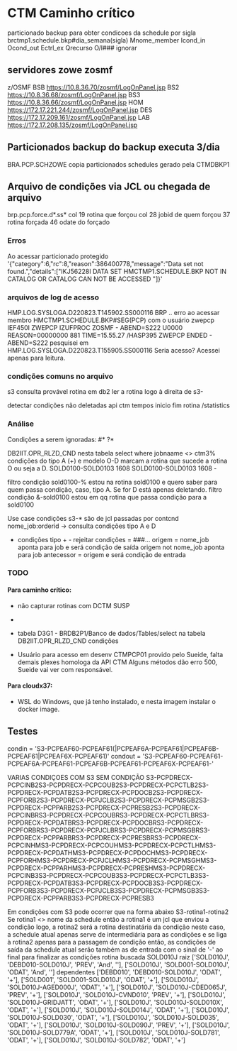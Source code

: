 # CTM Caminho crítico
particionado  backup para obter condicoes da schedule por sigla
brctmp1.schedule.bkp#dia_semana(sigla)
Mnome_member
Icond_in
Ocond_out
Ectrl_ex
Qrecurso
O/I### ignorar

## servidores zowe zosmf
z/OSMF
BSB
https://10.8.36.70/zosmf/LogOnPanel.jsp
BS2
https://10.8.36.68/zosmf/LogOnPanel.jsp
BS3
https://10.8.36.66/zosmf/LogOnPanel.jsp
HOM
https://172.17.221.244/zosmf/LogOnPanel.jsp
DES
https://172.17.209.161/zosmf/LogOnPanel.jsp
LAB
https://172.17.208.135/zosmf/LogOnPanel.jsp

## Particionados backup do backup executa 3/dia
BRA.PCP.SCHZOWE  copia particionados schedules gerado pela CTMDBKP1 

## Arquivo de condições via JCL ou chegada de arquivo
brp.pcp.force.d*.ss*
col 19 rotina que forçou
col 28 jobid de quem forçou
37 rotina forçada
46 odate do forçado




### Erros
Ao acessar particionado protegido
'{"category":6,"rc":8,"reason":386400778,"message":"Data set not found.","details":["IKJ56228I DATA SET HMCTMP1.SCHEDULE.BKP NOT IN CATALOG OR CATALOG CAN NOT BE ACCESSED    "]}'

### arquivos de log de acesso
HMP.LOG.SYSLOGA.D220823.T145902.SS000116
BRP ..
erro ao acessar membro HMCTMP1.SCHEDULE.BKP#SEG(PCP) com o usuário zwepcp
IEF450I ZWEPCP IZUFPROC ZOSMF - ABEND=S222 U0000 REASON=00000000 881
        TIME=15.55.27
/HASP395 ZWEPCP   ENDED - ABEND=S222 pesquisei em HMP.LOG.SYSLOGA.D220823.T155905.SS000116
  Seria acesso? Acessei apenas para leitura.

### condições comuns no arquivo
s3 consulta provável rotina em db2 ler a rotina logo à direita de s3-

detectar condições não deletadas
api ctm tempos inicio fim rotina /statistics





### Análise
Condições a serem ignoradas:
#*
?*

DB2IIT.OPR_RLZD_CND nesta tabela select where jobnaame <> ctm3%
condições do tipo A (+) e modelo O-D marcam a rotina que sucede a rotina O ou seja a D.
SOLD0100-SOLD0103    1608 
SOLD0100-SOLD0103    1608 -

filtro condição sold0100-% 
estou na rotina sold0100 e quero saber para quem passa condição, caso, tipo A. Se for D está apenas deletando.
filtro condição &-sold0100 
estou em qq rotina que passa condição para a sold0100

Use case
condições s3-*  são de jcl passadas por contcnd
nome_job:orderid -> consulta condições tipo A e D 
- condições tipo +  <origem>-<destino>
rejeitar condições <origem> = ###...
origem = nome_job  aponta para job <destino>  e será condição de saída
origem not nome_job aponta para job antecessor = origem e será condição de entrada 


### TODO
#### Para caminho crítico:
- não capturar rotinas com DCTM SUSP
- 

- tabela  D3G1 - BRDB2P1/Banco de dados/Tables/select na tabela DB2IIT.OPR_RLZD_CND condições
- Usuário para acesso em desenv CTMPCP01 provido pelo Sueide, falta demais plexes homologa da API CTM
Alguns métodos dão erro 500, Sueide vai ver com responsável.

#### Para cloudx37:
- WSL do Windows, que já tenho instalado, e nesta imagem instalar 
o docker image. 


## Testes
condin = 'S3-PCPEAF60-PCPEAF61(|PCPEAF6A-PCPEAF61|PCPEAF6B-PCPEAF61|PCPEAF6X-PCPEAF61)'
condout = 'S3-PCPEAF60-PCPEAF61-PCPEAF6A-PCPEAF61-PCPEAF6B-PCPEAF61-PCPEAF6X-PCPEAF61-'

VARIAS CONDIÇOES COM S3 SEM CONDIÇÃO
S3-PCPDRECX-PCPCINB2S3-PCPDRECX-PCPCOUB2S3-PCPDRECX-PCPCTLB2S3-PCPDRECX-PCPDATB2S3-PCPDRECX-PCPDOCB2S3-PCPDRECX-PCPFORB2S3-PCPDRECX-PCPJCLB2S3-PCPDRECX-PCPMSGB2S3-PCPDRECX-PCPPARB2S3-PCPDRECX-PCPRESB2S3-PCPDRECX-PCPCINBRS3-PCPDRECX-PCPCOUBRS3-PCPDRECX-PCPCTLBRS3-PCPDRECX-PCPDATBRS3-PCPDRECX-PCPDOCBRS3-PCPDRECX-PCPFORBRS3-PCPDRECX-PCPJCLBRS3-PCPDRECX-PCPMSGBRS3-PCPDRECX-PCPPARBRS3-PCPDRECX-PCPRESBRS3-PCPDRECX-PCPCINHMS3-PCPDRECX-PCPCOUHMS3-PCPDRECX-PCPCTLHMS3-PCPDRECX-PCPDATHMS3-PCPDRECX-PCPDOCHMS3-PCPDRECX-PCPFORHMS3-PCPDRECX-PCPJCLHMS3-PCPDRECX-PCPMSGHMS3-PCPDRECX-PCPPARHMS3-PCPDRECX-PCPRESHMS3-PCPDRECX-PCPCINB3S3-PCPDRECX-PCPCOUB3S3-PCPDRECX-PCPCTLB3S3-PCPDRECX-PCPDATB3S3-PCPDRECX-PCPDOCB3S3-PCPDRECX-PCPFORB3S3-PCPDRECX-PCPJCLB3S3-PCPDRECX-PCPMSGB3S3-PCPDRECX-PCPPARB3S3-PCPDRECX-PCPRESB3

Em condições com S3 pode ocorrer que na forma abaixo
S3-rotina1-rotina2 
Se rotina1 <> nome da schedule
    então a rotina1 é um jcl que enviou a condição
    logo, a rotina2 será a rotina destinatária da condição
    neste caso, a schedule atual apenas serve de intermediária para as condições e se liga à rotina2 apenas para a passagem de condição
    então, as condições de saída da schedule atual serão também as de entrada com o sinal de '-' ao final para finalizar as condições
rotina buscada
SOLD010J
raiz
['SOLD010J', 'DEBD010-SOLD010J', 'PREV', 'And', ''],
['SOLD010J', 'SOLD001-SOLD010J', 'ODAT', 'And', '']
dependentes
['DEBD010', 'DEBD010-SOLD010J', 'ODAT', '+'],
['SOLD001', 'SOLD001-SOLD010J', 'ODAT', '+'],
['SOLD010J', 'SOLD010J-AGED000J', 'ODAT', '+'], 
['SOLD010J', 'SOLD010J-CDED065J', 'PREV', '+'], 
['SOLD010J', 'SOLD010J-CVND010', 'PREV', '+'], 
['SOLD010J', 'SOLD010J-GRIDJATT', 'ODAT', '+'], 
['SOLD010J', 'SOLD010J-SOLD010X', 'ODAT', '+'], 
['SOLD010J', 'SOLD010J-SOLD014J', 'ODAT', '+'], 
['SOLD010J', 'SOLD010J-SOLD030', 'ODAT', '+'], 
['SOLD010J', 'SOLD010J-SOLD035', 'ODAT', '+'], 
['SOLD010J', 'SOLD010J-SOLD090J', 'PREV', '+'],
['SOLD010J', 'SOLD010J-SOLD779A', 'ODAT', '+'], 
['SOLD010J', 'SOLD010J-SOLD781', 'ODAT', '+'],
['SOLD010J', 'SOLD010J-SOLD782', 'ODAT', '+']